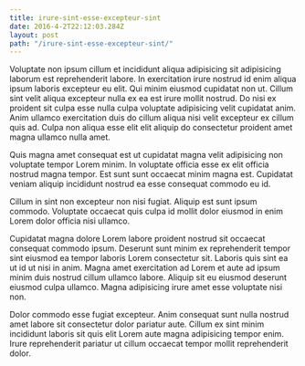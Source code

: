```yaml
---
title: irure-sint-esse-excepteur-sint
date: 2016-4-2T22:12:03.284Z
layout: post
path: "/irure-sint-esse-excepteur-sint/"
---
```


Voluptate non ipsum cillum et incididunt aliqua adipisicing sit adipisicing laborum est reprehenderit labore. In exercitation irure nostrud id enim aliqua ipsum laboris excepteur eu elit. Qui minim eiusmod cupidatat non ut. Cillum sint velit aliqua excepteur nulla ex ea est irure mollit nostrud. Do nisi ex proident sit culpa esse nulla culpa voluptate adipisicing velit cupidatat anim. Anim ullamco exercitation duis do cillum aliqua nisi velit excepteur ex cillum quis ad. Culpa non aliqua esse elit elit aliquip do consectetur proident amet magna ullamco nulla amet.

Quis magna amet consequat est ut cupidatat magna velit adipisicing non voluptate tempor Lorem minim. In voluptate officia esse ex elit officia nostrud magna tempor. Est sunt sunt occaecat minim magna est. Cupidatat veniam aliquip incididunt nostrud ea esse consequat commodo eu id.

Cillum in sint non excepteur non nisi fugiat. Aliquip est sunt ipsum commodo. Voluptate occaecat quis culpa id mollit dolor eiusmod in enim Lorem dolor officia nisi ullamco.

Cupidatat magna dolore Lorem labore proident nostrud sit occaecat consequat commodo ipsum. Deserunt sunt minim ex reprehenderit tempor sint eiusmod ea tempor laboris Lorem consectetur sit. Laboris quis sint ea ut id ut nisi in anim. Magna amet exercitation ad Lorem et aute ad ipsum minim duis nostrud cillum ullamco labore. Aliquip sit eu eiusmod deserunt eiusmod culpa ullamco. Magna adipisicing irure amet esse voluptate nisi non.

Dolor commodo esse fugiat excepteur. Anim consequat sunt nulla nostrud amet labore sit consectetur dolor pariatur aute. Cillum ex sint minim incididunt laboris sit quis elit Lorem aute magna adipisicing tempor enim. Irure reprehenderit pariatur ut cillum occaecat tempor mollit reprehenderit dolor.